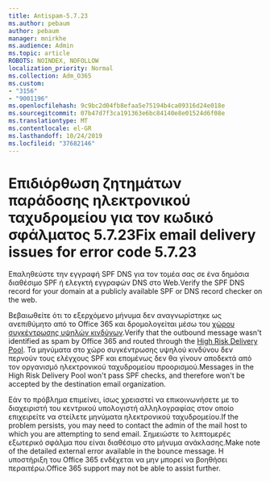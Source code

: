 ```yaml
---
title: Antispam-5.7.23
ms.author: pebaum
author: pebaum
manager: mnirkhe
ms.audience: Admin
ms.topic: article
ROBOTS: NOINDEX, NOFOLLOW
localization_priority: Normal
ms.collection: Adm_O365
ms.custom:
- "3156"
- "9001196"
ms.openlocfilehash: 9c9bc2d04fb8efaa5e75194b4ca09316d24e018e
ms.sourcegitcommit: 07b47d7f3ca191363e6bc84140e8e01524d6f08e
ms.translationtype: MT
ms.contentlocale: el-GR
ms.lasthandoff: 10/24/2019
ms.locfileid: "37682146"
---
```

# <a name="fix-email-delivery-issues-for-error-code-5723"></a><span data-ttu-id="f65f0-102">Επιδιόρθωση ζητημάτων παράδοσης ηλεκτρονικού ταχυδρομείου για τον κωδικό σφάλματος 5.7.23</span><span class="sxs-lookup"><span data-stu-id="f65f0-102">Fix email delivery issues for error code 5.7.23</span></span>

<span data-ttu-id="f65f0-103">Επαληθεύστε την εγγραφή SPF DNS για τον τομέα σας σε ένα δημόσια διαθέσιμο SPF ή ελεγκτή εγγραφών DNS στο Web.</span><span class="sxs-lookup"><span data-stu-id="f65f0-103">Verify the SPF DNS record for your domain at a publicly available SPF or DNS record checker on the web.</span></span>

<span data-ttu-id="f65f0-104">Βεβαιωθείτε ότι το εξερχόμενο μήνυμα δεν αναγνωρίστηκε ως ανεπιθύμητο από το Office 365 και δρομολογείται μέσω του [χώρου συγκέντρωσης υψηλών κινδύνων](https://docs.microsoft.com/office365/SecurityCompliance/high-risk-delivery-pool-for-outbound-messages).</span><span class="sxs-lookup"><span data-stu-id="f65f0-104">Verify that the outbound message wasn't identified as spam by Office 365 and routed through the [High Risk Delivery Pool](https://docs.microsoft.com/office365/SecurityCompliance/high-risk-delivery-pool-for-outbound-messages).</span></span> <span data-ttu-id="f65f0-105">Τα μηνύματα στο χώρο συγκέντρωσης υψηλού κινδύνου δεν περνούν τους ελέγχους SPF και επομένως δεν θα γίνουν αποδεκτά από τον οργανισμό ηλεκτρονικού ταχυδρομείου προορισμού.</span><span class="sxs-lookup"><span data-stu-id="f65f0-105">Messages in the High Risk Delivery Pool won't pass SPF checks, and therefore won't be accepted by the destination email organization.</span></span>

<span data-ttu-id="f65f0-106">Εάν το πρόβλημα επιμείνει, ίσως χρειαστεί να επικοινωνήσετε με το διαχειριστή του κεντρικού υπολογιστή αλληλογραφίας στον οποίο επιχειρείτε να στείλετε μηνύματα ηλεκτρονικού ταχυδρομείου.</span><span class="sxs-lookup"><span data-stu-id="f65f0-106">If the problem persists, you may need to contact the admin of the mail host to which you are attempting to send email.</span></span> <span data-ttu-id="f65f0-107">Σημειώστε το λεπτομερές εξωτερικό σφάλμα που είναι διαθέσιμο στο μήνυμα ανάκλασης.</span><span class="sxs-lookup"><span data-stu-id="f65f0-107">Make note of the detailed external error available in the bounce message.</span></span>  <span data-ttu-id="f65f0-108">Η υποστήριξη του Office 365 ενδέχεται να μην μπορεί να βοηθήσει περαιτέρω.</span><span class="sxs-lookup"><span data-stu-id="f65f0-108">Office 365 support may not be able to assist further.</span></span>